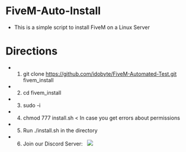 # FiveM-Auto-Install

- This is a simple script to install FiveM on a Linux Server

# Directions 
- 1. git clone https://github.com/idobyte/FiveM-Automated-Test.git fivem_install
- 2. cd fivem_install
- 3. sudo -i
- 4. chmod 777 install.sh < In case you get errors about permissions
- 5. Run ./install.sh in the directory
- 6. Join our Discord Server: &nbsp; <a href="https://discord.gg/f3TsfvD"><img src="https://discordapp.com/api/guilds/577993482761928734/widget.png?style=shield"></img></a>
